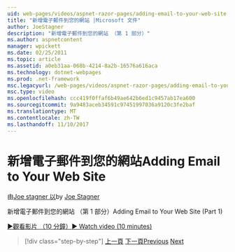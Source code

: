 ```yaml
---
uid: web-pages/videos/aspnet-razor-pages/adding-email-to-your-web-site
title: "新增電子郵件到您的網站 |Microsoft 文件"
author: JoeStagner
description: "新增電子郵件到您的網站 （第 1 部分）"
ms.author: aspnetcontent
manager: wpickett
ms.date: 02/25/2011
ms.topic: article
ms.assetid: a0eb31aa-068b-4214-8a2b-16576a616aca
ms.technology: dotnet-webpages
ms.prod: .net-framework
msc.legacyurl: /web-pages/videos/aspnet-razor-pages/adding-email-to-your-web-site
msc.type: video
ms.openlocfilehash: ccc419f0ffaf6b49ae642b6ed1c9457ab17ea600
ms.sourcegitcommit: 9a9483aceb34591c97451997036a9120c3fe2baf
ms.translationtype: MT
ms.contentlocale: zh-TW
ms.lasthandoff: 11/10/2017
---
```

<a name="adding-email-to-your-web-site"></a><span data-ttu-id="375a6-103">新增電子郵件到您的網站</span><span class="sxs-lookup"><span data-stu-id="375a6-103">Adding Email to Your Web Site</span></span>
====================
<span data-ttu-id="375a6-104">由[Joe stagner 以](https://github.com/JoeStagner)</span><span class="sxs-lookup"><span data-stu-id="375a6-104">by [Joe Stagner](https://github.com/JoeStagner)</span></span>

<span data-ttu-id="375a6-105">新增電子郵件到您的網站 （第 1 部分）</span><span class="sxs-lookup"><span data-stu-id="375a6-105">Adding Email to Your Web Site (Part 1)</span></span>

[<span data-ttu-id="375a6-106">&#9654;觀看影片 （10 分鐘）</span><span class="sxs-lookup"><span data-stu-id="375a6-106">&#9654; Watch video (10 minutes)</span></span>](https://channel9.msdn.com/Blogs/ASP-NET-Site-Videos/adding-email-to-your-web-site)

>[!div class="step-by-step"]
<span data-ttu-id="375a6-107">[上一頁](working-with-video.md)
[下一頁](adding-search-to-your-web-site.md)</span><span class="sxs-lookup"><span data-stu-id="375a6-107">[Previous](working-with-video.md)
[Next](adding-search-to-your-web-site.md)</span></span>
